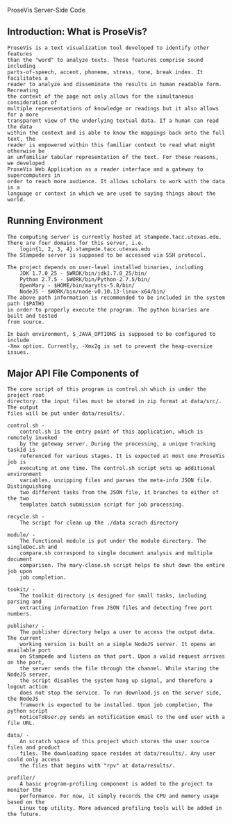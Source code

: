 ProseVis Server-Side Code

Introduction: What is ProseVis?
-------------------------------------------------------------------------------
	ProseVis is a text visualization tool developed to identify other features 
	than the "word" to analyze texts. These features comprise sound including 
	parts-of-speech, accent, phoneme, stress, tone, break index. It facilitates a 
	reader to analyze and disseminate the results in human readable form. Recreating 
	the context of the page not only allows for the simultaneous consideration of 
	multiple representations of knowledge or readings but it also allows for a more 
	transparent view of the underlying textual data. If a human can read the data 
	within the context and is able to know the mappings back onto the full text, the 
	reader is empowered within this familiar context to read what might otherwise be 
	an unfamiliar tabular representation of the text. For these reasons, we developed 
	ProseVis Web Application as a reader interface and a gateway to supercomputers in 
	order to reach more audience. It allows scholars to work with the data in a 
	language or context in which we are used to saying things about the world.


Running Environment 
-------------------------------------------------------------------------------
	The computing server is currently hosted at stampede.tacc.utexas.edu. 
	There are four domains for this server, i.e. 
 		login{1, 2, 3, 4}.stampede.tacc.utexas.edu
	The Stampede server is supposed to be accessed via SSH protocol. 
	
	The project depends on user-level installed binaries, including
		JDK 1.7.0_25 - $WROK/bin/jdk1.7.0_25/bin/
		Python 2.7.5 - $WORK/bin/Python-2.7.5/bin/
		OpenMary - $HOME/bin/marytts-5.0/bin/
		NodeJS - $WORK/bin/node-v0.10.13-linux-x64/bin/
	The above path information is recommended to be included in the system path ($PATH)
	in order to properly execute the program. The python binaries are built and tested 
	from source. 
	
	In bash environment, $_JAVA_OPTIONS is supposed to be configured to include 
	-Xmx option. Currently, -Xmx2g is set to prevent the heap-oversize issues. 


Major API File Components of
-------------------------------------------------------------------------------
	The core script of this program is control.sh which is under the project root 
	directory. the input files must be stored in zip format at data/src/. The output
	files will be put under data/results/.  
	
	control.sh - 
		control.sh is the entry point of this application, which is remotely invoked 
		by the gateway server. During the processing, a unique tracking taskId is 
		referenced for various stages. It is expected at most one ProseVis job is 
		executing at one time. The control.sh script sets up additional environment 
		variables, unzipping files and parses the meta-info JSON file. Distinguishing 
		two different tasks from the JSON file, it branches to either of the two 
		templates batch submission script for job processing. 
	
	recycle.sh - 
		The script for clean up the ./data scrach directory 
	
	module/ - 
		The functional module is put under the module directory. The singleDoc.sh and 
		compare.sh correspond to single document analysis and multiple document 
		comparison. The mary-close.sh script helps to shut down the entire job upon 
		job completion. 
	
	tookit/ - 
		The toolkit directory is designed for small tasks, including parsing and 
		extracting information from JSON files and detecting free port numbers. 
	
	publisher/ - 
		The publisher directory helps a user to access the output data. The current 
		working version is built on a simple NodeJS server. It opens an available port 
		on Stampede and listens on that port. Upon a valid request arrives on the port, 
		the server sends the file through the channel. While staring the NodeJS server, 
		the script disables the system hang up signal, and therefore a logout action 
		does not stop the service. To run download.js on the server side, the NodeJS 
		framwork is expected to be installed. Upon job completion, The python script 
		noticeToUser.py sends an notification email to the end user with a file URL.
		
	data/ - 
		An scratch space of this project which stores the user source files and product 
		files. The downloading space resides at data/results/. Any user could only access
		the files that begins with "rpv" at data/results/. 
	
	profiler/
		A basic program-profiling component is added to the project to monitor the 
		performance. For now, it simply records the CPU and memory usage based on the 
		Linux top utility. More advanced profiling tools will be added in the future.
	
	